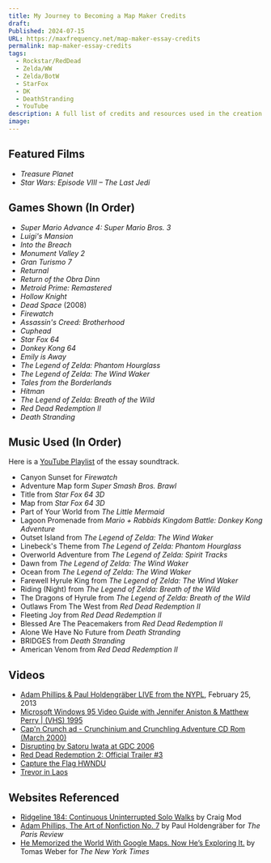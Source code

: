 ```yaml
---
title: My Journey to Becoming a Map Maker Credits
draft: 
Published: 2024-07-15
URL: https://maxfrequency.net/map-maker-essay-credits
permalink: map-maker-essay-credits
tags:
  - Rockstar/RedDead
  - Zelda/WW
  - Zelda/BotW
  - StarFox
  - DK
  - DeathStranding
  - YouTube
description: A full list of credits and resources used in the creation of my essay "My Journey to Becoming a Map Maker."
image:
---
```

## Featured Films
- *Treasure Planet*
- *Star Wars: Episode VIII – The Last Jedi*
## Games Shown (In Order)
- *Super Mario Advance 4: Super Mario Bros. 3*
- *Luigi's Mansion*
- *Into the Breach*
- *Monument Valley 2*
- *Gran Turismo 7*
- *Returnal*
- *Return of the Obra Dinn*
- *Metroid Prime: Remastered*
- *Hollow Knight*
- *Dead Space* (2008)
- *Firewatch*
- *Assassin's Creed: Brotherhood*
- *Cuphead*
- *Star Fox 64*
- *Donkey Kong 64*
- *Emily is Away*
- *The Legend of Zelda: Phantom Hourglass*
- *The Legend of Zelda: The Wind Waker*
- *Tales from the Borderlands*
- *Hitman*
- *The Legend of Zelda: Breath of the Wild*
- *Red Dead Redemption II*
- *Death Stranding*
## Music Used (In Order)

Here is a [YouTube Playlist](https://youtube.com/playlist?list=PLxCxW3Sbhy5Y8zOGn2SLM-bBF8JDlpPrR) of the essay soundtrack.

- Canyon Sunset for *Firewatch*
- Adventure Map form *Super Smash Bros. Brawl*
- Title from *Star Fox 64 3D*
- Map from *Star Fox 64 3D*
- Part of Your World from *The Little Mermaid*
- Lagoon Promenade from *Mario + Rabbids Kingdom Battle: Donkey Kong Adventure*
- Outset Island from *The Legend of Zelda: The Wind Waker*
- Linebeck's Theme from *The Legend of Zelda: Phantom Hourglass*
- Overworld Adventure from *The Legend of Zelda: Spirit Tracks*
- Dawn from *The Legend of Zelda: The Wind Waker*
- Ocean from *The Legend of Zelda: The Wind Waker*
- Farewell Hyrule King from *The Legend of Zelda: The Wind Waker*
- Riding (Night) from *The Legend of Zelda: Breath of the Wild*
- The Dragons of Hyrule from *The Legend of Zelda: Breath of the Wild*
- Outlaws From The West from *Red Dead Redemption II*
- Fleeting Joy from *Red Dead Redemption II*
- Blessed Are The Peacemakers from *Red Dead Redemption II*
- Alone We Have No Future from *Death Stranding*
- BRIDGES from *Death Stranding*
- American Venom from *Red Dead Redemption II*
## Videos
- [Adam Phillips & Paul Holdengräber LIVE from the NYPL](https://www.nypl.org/audiovideo/adam-phillips-paul-holdengräber), February 25, 2013
- [Microsoft Windows 95 Video Guide with Jennifer Aniston & Matthew Perry | (VHS) 1995](https://youtube.com/watch?v=6ypXfodOu-s)
- [Cap'n Crunch ad - Crunchinium and Crunchling Adventure CD Rom (March 2000)](https://youtube.com/watch?v=MPfY2JazlCU)
- [Disrupting by Satoru Iwata at GDC 2006](https://gdcvault.com/play/1019910/Disrupting)
- [Red Dead Redemption 2: Official Trailer #3](https://youtube.com/watch?v=eaW0tYpxyp0)
- [Capture the Flag HWNDU](https://youtube.com/watch?v=W6uGP8hHwrQ)
- [Trevor in Laos](https://x.com/georainbolt/status/1669460087746998272)

## Websites Referenced
- [Ridgeline 184: Continuous Uninterrupted Solo Walks](https://craigmod.com/ridgeline/184/) by Craig Mod
- [Adam Phillips, The Art of Nonfiction No. 7](https://www.theparisreview.org/interviews/6286/the-art-of-nonfiction-no-7-adam-phillips) by Paul Holdengräber for *The Paris Review*
- [He Memorized the World With Google Maps. Now He’s Exploring It.](https://www.nytimes.com/2024/06/19/magazine/trevor-rainbolt-geoguessr-google-maps.html) by Tomas Weber for *The New York Times*